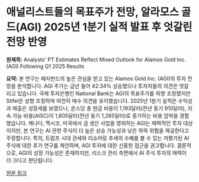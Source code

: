 # 애널리스트들의 목표주가 전망, 알라모스 골드(AGI) 2025년 1분기 실적 발표 후 엇갈린 전망 반영

**원제목:** Analysts' PT Estimates Reflect Mixed Outlook for Alamos Gold Inc. (AGI) Following Q1 2025 Results

**요약:** 본 연구는 헤지펀드의 높은 관심을 받고 있는 Alamos Gold Inc. (AGI)의 투자 전망을 분석합니다.  AGI 주가는 금년 들어 42.34% 상승했으나 투자자들의 의견은 엇갈리고 있습니다.  국제 투자은행인 National Bank는 AGI의 목표주가를 하향 조정했지만 Stifel은 상향 조정하며 여전히 매수 의견을 유지했습니다.  2025년 1분기 실적은 수익성과 매출은 성장세를 보였으나,  온스당 총 현금 비용이 1,193달러(전년 동기 910달러),  지속 가능 비용(AISC)이 1,805달러(전년 동기 1,265달러)로 증가하는 비용 압박을 경험했습니다. 캐나다, 멕시코, 미국에서 금 생산 사업을 영위하는 AGI는 매력적인 투자 대상이지만,  본 연구는 AI 관련 주식이 더 높은 상승 가능성과 낮은 하락 위험을 제공한다고 주장합니다.  특히, 트럼프 시대 관세와 리쇼어링 추세의 수혜를 볼 수 있는 저평가된 AI 주식에 대한 추가 연구를 제안하며, AGI 투자에 대한 신중한 접근을 권고합니다.  결론적으로, AGI의 성장 가능성은 존재하지만,  리스크 관리 측면에서 AI 주식 투자의 매력이 더 크다고 판단됩니다.

[원문 링크](https://finance.yahoo.com/news/analysts-pt-estimates-reflect-mixed-215704155.html)
